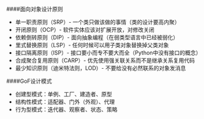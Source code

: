 ####面向对象设计原则
* 单一职责原则（SRP）- 一个类只做该做的事情（类的设计要高内聚）
* 开闭原则（OCP）- 软件实体应该对扩展开放，对修改关闭
* 依赖倒转原则（DIP）- 面向抽象编程（在弱类型语言中已经被弱化）
* 里式替换原则（LSP）- 任何时候可以用子类对象替换掉父类对象
* 接口隔离原则（ISP）- 接口要小而专不要大而全（Python中没有接口的概念）
* 合成聚合复用原则（CARP）- 优先使用强关联关系而不是继承关系复用代码
* 最少知识原则（迪米特法则，LOD）- 不要给没有必然联系的对象发消息

####GoF设计模式
* 创建型模式：单例、工厂、建造者、原型
* 结构性模式：适配器、门外（外观）、代理
* 行为型模式：迭代器、观察者、状态、策略